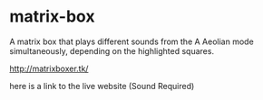 # matrix-box
A matrix box that plays different sounds from the A Aeolian mode simultaneously, depending on the highlighted squares.

http://matrixboxer.tk/

here is a link to the live website (Sound Required)
